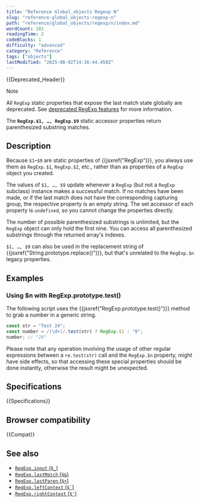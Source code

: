 ```yaml
---
title: "Reference Global_objects Regexp N"
slug: "reference-global_objects-regexp-n"
path: "reference/global_objects/regexp/n/index.md"
wordCount: 281
readingTime: 2
codeBlocks: 1
difficulty: "advanced"
category: "Reference"
tags: ["objects"]
lastModified: "2025-08-02T14:16:44.458Z"
---
```



{{Deprecated_Header}}

> [!NOTE]
> All `RegExp` static properties that expose the last match state globally are deprecated. See [deprecated RegExp features](/en-US/docs/Web/JavaScript/Reference/Deprecated_and_obsolete_features#regexp) for more information.

The **`RegExp.$1, …, RegExp.$9`** static accessor properties return parenthesized substring matches.

## Description

Because `$1`–`$9` are static properties of {{jsxref("RegExp")}}, you always use them as `RegExp.$1`, `RegExp.$2`, etc., rather than as properties of a `RegExp` object you created.

The values of `$1, …, $9` update whenever a `RegExp` (but not a `RegExp` subclass) instance makes a successful match. If no matches have been made, or if the last match does not have the corresponding capturing group, the respective property is an empty string. The set accessor of each property is `undefined`, so you cannot change the properties directly.

The number of possible parenthesized substrings is unlimited, but the `RegExp` object can only hold the first nine. You can access all parenthesized substrings through the returned array's indexes.

`$1, …, $9` can also be used in the replacement string of {{jsxref("String.prototype.replace()")}}, but that's unrelated to the `RegExp.$n` legacy properties.

## Examples

### Using $n with RegExp.prototype.test()

The following script uses the {{jsxref("RegExp.prototype.test()")}} method to grab a number in a generic string.

```js
const str = "Test 24";
const number = /(\d+)/.test(str) ? RegExp.$1 : "0";
number; // "24"
```

Please note that any operation involving the usage of other regular expressions between a `re.test(str)` call and the `RegExp.$n` property, might have side effects, so that accessing these special properties should be done instantly, otherwise the result might be unexpected.

## Specifications

{{Specifications}}

## Browser compatibility

{{Compat}}

## See also

- [`RegExp.input` (`$_`)](/en-US/docs/Web/JavaScript/Reference/Global_Objects/RegExp/input)
- [`RegExp.lastMatch` (`$&`)](/en-US/docs/Web/JavaScript/Reference/Global_Objects/RegExp/lastMatch)
- [`RegExp.lastParen` (`$+`)](/en-US/docs/Web/JavaScript/Reference/Global_Objects/RegExp/lastParen)
- [`RegExp.leftContext` (`` $` ``)](/en-US/docs/Web/JavaScript/Reference/Global_Objects/RegExp/leftContext)
- [`RegExp.rightContext` (`$'`)](/en-US/docs/Web/JavaScript/Reference/Global_Objects/RegExp/rightContext)
